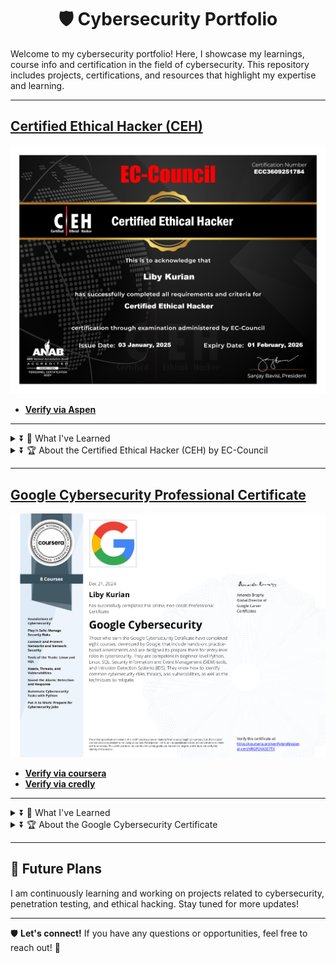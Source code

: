 <h1 align="center">🛡️ Cybersecurity Portfolio</h1>


Welcome to my cybersecurity portfolio! Here, I showcase my learnings, course info and certification in the field of cybersecurity. This repository includes projects, certifications, and resources that highlight my expertise and learning.

---
## **[Certified Ethical Hacker (CEH)](https://www.eccouncil.org/train-certify/certified-ethical-hacker-ceh/)**
  
![Certification Image](./general/cert2.png)  

- **[Verify via Aspen](https://aspen.eccouncil.org/Verify)**  

---
<details>
<summary> ⏬ 🎯 What I've Learned </summary>

Through the **Certified Ethical Hacker (CEH)** program by EC-Council, I have gained hands-on experience in ethical hacking, cybersecurity principles, tools, and methodologies, including:

✅ **Ethical Hacking & Penetration Testing**
- Understanding the ethical hacking lifecycle and penetration testing methodology
- Key steps in conducting penetration tests (reconnaissance, scanning, gaining access, maintaining access, and reporting)

✅ **Footprinting and Reconnaissance**
- Techniques for gathering information about target systems (network and domain information)
- Tools used for footprinting and scanning the target environment

✅ **Network and System Hacking**
- Penetrating wireless networks and securing them
- Hacking operating systems, network protocols, and services
- Cracking password hashes and bypassing authentication mechanisms

✅ **Malware Threats & Analysis**
- Understanding various types of malware (viruses, worms, Trojans)
- Techniques for detecting and mitigating malware threats

✅ **Web Application Hacking**
- Exploiting vulnerabilities in web applications (SQL injection, XSS, CSRF)
- Using tools like Burp Suite and OWASP ZAP to identify vulnerabilities

✅ **Cryptography & Encryption**
- Understanding encryption algorithms (AES, RSA)
- Techniques for encrypting and decrypting data
- Attacking weak encryption algorithms and exploiting weaknesses

✅ **Social Engineering & Phishing Attacks**
- Conducting social engineering attacks (SET, phishing)
- Creating fake websites and emails to trick users into revealing sensitive information

✅ **Evading IDS, Firewalls & Honeypots**
- Techniques for bypassing intrusion detection/prevention systems (IDS/IPS)
- Using tools and techniques to avoid detection by security systems

✅ **Cloud Computing Security**
- Assessing security risks in cloud-based environments
- Understanding security protocols for cloud computing platforms (AWS, Azure, Google Cloud)
</details>

<details>
<summary> ⏬ 🏆 About the Certified Ethical Hacker (CEH) by EC-Council </summary>

The **Certified Ethical Hacker (CEH)** program by **EC-Council** is a globally recognized certification designed to teach ethical hacking and penetration testing methodologies. This program equips individuals with the skills required to assess the security posture of networks and systems by exploiting vulnerabilities and testing defenses.

### You'll Learn:
- How to ethically hack systems and networks by simulating real-world attacks
- Techniques for identifying vulnerabilities and securing systems
- How to use industry-standard tools and methodologies to assess security

### Syllabus & Topics Covered:
1. **Introduction to Ethical Hacking**
2. **Footprinting and Reconnaissance**
3. **Scanning Networks**
4. **Enumeration**
5. **System Hacking**
6. **Malware Threats**
7. **Sniffing**
8. **Social Engineering**
9. **Denial-of-Service (DoS) Attacks**
10. **Session Hijacking**
11. **Hacking Web Servers**
12. **Hacking Web Applications**
13. **SQL Injection**
14. **Wireless Networks**
15. **Evading IDS, Firewalls, Honeypots**
16. **Cloud Computing Security**
17. **Cryptography**

---

This program includes **200+ hours of practical, hands-on instruction**, providing real-world hacking scenarios to develop the skills needed to become an ethical hacker.
</details>

---
## **[Google Cybersecurity Professional Certificate](https://www.coursera.org/professional-certificates/google-cybersecurity)**
  
![Certification Image](./general/cert.png)  

- **[Verify via coursera](https://coursera.org/share/e4371426e5cd37ce9acf7b0a8c22098a)**  
- **[Verify via credly](https://www.credly.com/badges/83d0a879-c1c3-4f22-9b0d-95337c430513/public_url)**
---

<details>
  <summary> ⏬ 🎯 What I've Learned</summary>

Through this professional certification program, I have gained hands-on experience in cybersecurity principles, tools, and methodologies, including:

✅ **Understanding Cybersecurity Fundamentals**  
- Importance of cybersecurity practices  
- Cyber threats, risks, and mitigation strategies  

✅ **Security Tools & Techniques**  
- Security Information and Event Management (SIEM)  
- Intrusion Detection Systems (IDS)  
- Linux and SQL for cybersecurity tasks  

✅ **Practical Cybersecurity Applications**  
- Network and endpoint security  
- Cyber incident detection and response  
- Automating cybersecurity tasks with Python  

✅ **Soft Skills for Cybersecurity**  
- Security risk management  
- Communication and collaboration in cybersecurity teams  
- Problem-solving and critical thinking  

</details>
<details>
<summary> ⏬ 🏆 About the Google Cybersecurity Certificate  </summary>

This is an **8-course series** designed by Google to prepare individuals for entry-level cybersecurity roles such as **Cybersecurity Analyst** and **Security Operations Center (SOC) Analyst**.  

### You'll Learn:
- the importance of cybersecurity and its impact on organizations  
- Identify common risks, threats, and vulnerabilities, along with mitigation strategies  
- Protect networks, devices, and data using industry-standard security tools  

### Courses Included:
1. **Foundations of Cybersecurity**  
2. **Play It Safe: Manage Security Risks**  
3. **Connect and Protect: Networks and Network Security**  
4. **Tools of the Trade: Linux and SQL**  
5. **Assets, Threats, and Vulnerabilities**  
6. **Sound the Alarm: Detection and Response**  
7. **Automate Cybersecurity Tasks with Python**  
8. **Put It to Work: Prepare for Cybersecurity Jobs**  

---
This program includes **170+ hours of hands-on instruction**, covering real-world cybersecurity scenarios.
</details>

---

## 🚀 Future Plans  

I am continuously learning and working on projects related to cybersecurity, penetration testing, and ethical hacking. Stay tuned for more updates!  

---

🛡️ **Let's connect!** If you have any questions or opportunities, feel free to reach out! 🚀
